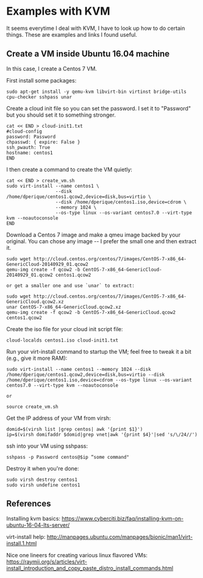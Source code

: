 # Examples with KVM

It seems everytime I deal with KVM, I have to look up how to do certain things.
These are examples and links I found useful.

## Create a VM inside Ubuntu 16.04 machine

In this case, I create a Centos 7 VM.

First install some packages:

```
sudo apt-get install -y qemu-kvm libvirt-bin virtinst bridge-utils cpu-checker sshpass unar
```

Create a cloud init file so you can set the password.  I set it to "Password" but you
should set it to something stronger.

```
cat << END > cloud-init1.txt
#cloud-config
password: Password
chpasswd: { expire: False }
ssh_pwauth: True
hostname: centos1
END
```

I then create a command to create the VM quietly:

```
cat << END > create_vm.sh
sudo virt-install --name centos1 \
                  --disk /home/dperique/centos1.qcow2,device=disk,bus=virtio \
                  --disk /home/dperique/centos1.iso,device=cdrom \
                  --memory 1024 \
                  --os-type linux --os-variant centos7.0 --virt-type kvm --noautoconsole
END
```

Download a Centos 7 image and make a qmeu image backed by your original.  You can chose any
image -- I prefer the small one and then extract it.

```
sudo wget http://cloud.centos.org/centos/7/images/CentOS-7-x86_64-GenericCloud-20140929_01.qcow2
qemu-img create -f qcow2 -b CentOS-7-x86_64-GenericCloud-20140929_01.qcow2 centos1.qcow2

or get a smaller one and use `unar` to extract:

sudo wget http://cloud.centos.org/centos/7/images/CentOS-7-x86_64-GenericCloud.qcow2.xz
unar CentOS-7-x86_64-GenericCloud.qcow2.xz
qemu-img create -f qcow2 -b CentOS-7-x86_64-GenericCloud.qcow2 centos1.qcow2

```

Create the iso file for your cloud init script file:

```
cloud-localds centos1.iso cloud-init1.txt
```

Run your virt-install command to startup the VM; feel free to tweak it a bit (e.g., give it more RAM):

```
sudo virt-install --name centos1 --memory 1024 --disk /home/dperique/centos1.qcow2,device=disk,bus=virtio --disk /home/dperique/centos1.iso,device=cdrom --os-type linux --os-variant centos7.0 --virt-type kvm --noautoconsole

or

source create_vm.sh
```

Get the IP address of your VM from virsh:

```
domid=$(virsh list |grep centos| awk '{print $1}')
ip=$(virsh domifaddr $domid|grep vnet|awk '{print $4}'|sed 's/\/24//')
```

ssh into your VM using sshpass:

```
sshpass -p Password centos@$ip “some command"
```

Destroy it when you're done:

```
sudo virsh destroy centos1
sudo virsh undefine centos1
```

## References

Installing kvm basics: https://www.cyberciti.biz/faq/installing-kvm-on-ubuntu-16-04-lts-server/

virt-install help: http://manpages.ubuntu.com/manpages/bionic/man1/virt-install.1.html

Nice one lineers for creating various linux flavored VMs: https://raymii.org/s/articles/virt-install_introduction_and_copy_paste_distro_install_commands.html

